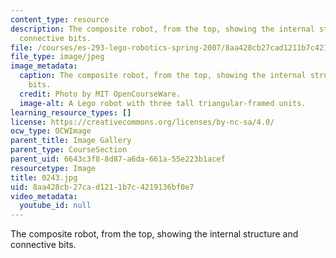 ```yaml
---
content_type: resource
description: The composite robot, from the top, showing the internal structure and
  connective bits.
file: /courses/es-293-lego-robotics-spring-2007/8aa428cb27cad1211b7c4219136bf0e7_0243.jpg
file_type: image/jpeg
image_metadata:
  caption: The composite robot, from the top, showing the internal structure and connective
    bits.
  credit: Photo by MIT OpenCourseWare.
  image-alt: A Lego robot with three tall triangular-framed units.
learning_resource_types: []
license: https://creativecommons.org/licenses/by-nc-sa/4.0/
ocw_type: OCWImage
parent_title: Image Gallery
parent_type: CourseSection
parent_uid: 6643c3f8-8d87-a6da-661a-55e223b1acef
resourcetype: Image
title: 0243.jpg
uid: 8aa428cb-27ca-d121-1b7c-4219136bf0e7
video_metadata:
  youtube_id: null
---
```

The composite robot, from the top, showing the internal structure and connective bits.